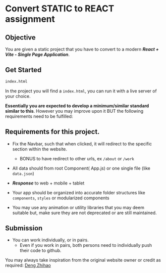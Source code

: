 # Convert STATIC to REACT assignment

## Objective

You are given a static project that you have to convert to a modern ***React + Vite - Single Page Application***. 

## Get Started 

```bash
index.html
```

In the project you will find a `index.html`, you can run it with a live server of your choice. 

__Essentially you are expected to develop a minimum/similar standard similar to this__. However you may improve upon it BUT the following requirements need to be fulfilled: 

## Requirements for this project. 

* Fix the Navbar, such that when clicked, it will redirect to the specific section within the website.
    * BONUS to have redirect to other urls, ex `/about` or `/work`

* All data should from root Component( App.js) or one single file (like `data.json`)

* ***Response*** to web + mobile + tablet

* Your app should be organized into accurate folder structures like `components`, `styles` or modularized components

* You may use any animation or utility libraries that you may deem suitable but, make sure they are not deprecated or are still maintained. 


## Submission

* You can work individually, or in pairs. 
    * Even if you work in pairs, both persons need to individually push their code to github.


You may always take inspiration from the original website owner or credit as required: [Deng Zhihao](http://calvinteng.com/index.php#About)
